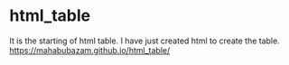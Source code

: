 # html_table
It is the starting of html table. I have just created html to create the table. 
https://mahabubazam.github.io/html_table/
